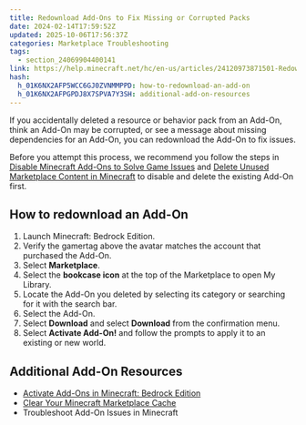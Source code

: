 ```yaml
---
title: Redownload Add-Ons to Fix Missing or Corrupted Packs
date: 2024-02-14T17:59:52Z
updated: 2025-10-06T17:56:37Z
categories: Marketplace Troubleshooting
tags:
  - section_24069904400141
link: https://help.minecraft.net/hc/en-us/articles/24120973871501-Redownload-Add-Ons-to-Fix-Missing-or-Corrupted-Packs
hash:
  h_01K6NX2AFP5WCC6GJ0ZVNMMPPD: how-to-redownload-an-add-on
  h_01K6NX2AFPGPDJ8X7SPVA7Y3SH: additional-add-on-resources
---
```


If you accidentally deleted a resource or behavior pack from an Add-On, think an Add-On may be corrupted, or see a message about missing dependencies for an Add-On, you can redownload the Add-On to fix issues.

Before you attempt this process, we recommend you follow the steps in [Disable Minecraft Add-Ons to Solve Game Issues](./Disable-Minecraft-Add-Ons-to-Solve-Game-Issues.md) and [Delete Unused Marketplace Content in Minecraft](../Managing-Marketplace-Content/Delete-Unused-Marketplace-Content-in-Minecraft.md) to disable and delete the existing Add-On first.

## How to redownload an Add-On

1.  Launch Minecraft: Bedrock Edition.
2.  Verify the gamertag above the avatar matches the account that purchased the Add-On.
3.  Select **Marketplace**.
4.  Select the **bookcase icon** at the top of the Marketplace to open My Library.
5.  Locate the Add-On you deleted by selecting its category or searching for it with the search bar.
6.  Select the Add-On.
7.  Select **Download** and select **Download** from the confirmation menu.
8.  Select **Activate Add-On!** and follow the prompts to apply it to an existing or new world.

## Additional Add-On Resources

- [Activate Add-Ons in Minecraft: Bedrock Edition](../Managing-Marketplace-Content/Activate-Add-Ons-in-Minecraft-Bedrock-Edition.md)
- [Clear Your Minecraft Marketplace Cache](./Clear-Your-Minecraft-Marketplace-Cache.md)
- Troubleshoot Add-On Issues in Minecraft
